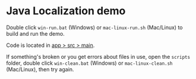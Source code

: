 # Java Localization demo

Double click `win-run.bat` (Windows) or `mac-linux-run.sh` (Mac/Linux) to build and run the demo.

Code is located in [app > src > main](app/src/main).

If something's broken or you get errors about files in use, open the `scripts` folder, double click `win-clean.bat` (Windows) or `mac-linux-clean.sh` (Mac/Linux), then try again.
